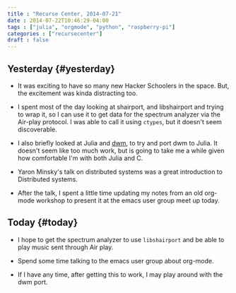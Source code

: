 ```yaml
---
title : "Recurse Center, 2014-07-21"
date : 2014-07-22T10:46:29-04:00
tags : ["julia", "orgmode", "python", "raspberry-pi"]
categories : ["recursecenter"]
draft : false
---
```


## Yesterday {#yesterday}

-   It was exciting to have so many new Hacker Schoolers in the space.  But, the
    excitement was kinda distracting too.

-   I spent most of the day looking at shairport, and libshairport and trying to
    wrap it, so I can use it to get data for the spectrum analyzer via the
    Air-play protocol.  I was able to call it using `ctypes`, but it doesn't seem
    discoverable.

-   I also briefly looked at Julia and [dwm](http://dwm.suckless.org), to try and port dwm to Julia.  It
    doesn't seem like too much work, but is going to take me a while given how
    comfortable I'm with both Julia and C.

-   Yaron Minsky's talk on distributed systems was a great introduction to
    Distributed systems.

-   After the talk, I spent a little time updating my notes from an old org-mode
    workshop to present it at the emacs user group meet up today.


## Today {#today}

-   I hope to get the spectrum analyzer to use `libshairport` and be able to play
    music sent through Air play.

-   Spend some time talking to the emacs user group about org-mode.

-   If I have any time, after getting this to work, I may play around with the
    dwm port.
